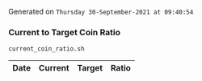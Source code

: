 Generated on `Thursday 30-September-2021 at 09:40:54`

### Current to Target Coin Ratio
`current_coin_ratio.sh`

Date|Current|Target|Ratio
---|---|---|---
